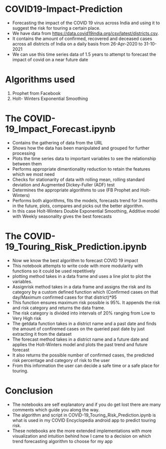 # COVID19-Impact-Prediction
- Forecasting the impact of the COVID 19 virus across India and using it to suggest the risk for touring a certain place. 
- We have data from https://data.covid19india.org/csv/latest/districts.csv.
- It contains the amount of confirmed, recovered and deceased cases across all districts of India on a daily basis from 26-Apr-2020 to 31-10-2021
- We can use this time series data of 1.5 years to attempt to forecast the impact of covid on a near future date

# Algorithms used
1. Prophet from Facebook
2. Holt- Winters Exponential Smoothing

# The COVID-19_Impact_Forecast.ipynb 
- Contains the gathering of data from the URL
- Shows how the data has been manipulated and grouped for further processing
- Plots the time series data to important variables to see the relationship between them
- Performs appropriate dimentionality reduction to retain the features which we most need
- Checks for stationarity of data with rolling mean, rolling standard deviation and Augmented Dickey-Fuller (ADF) test
- Determines the appropriate algorithms to use (FB Prophet and Holt-Winters)
- Performs both algorithms, fits the models, forecasts trend for 3 months in the future, plots, compares and picks out the better algorithm.
- In this case Holt-Winters Double Exponential Smoothing, Additive model with Weekly seasonality gives the best forecasts

# The COVID-19_Touring_Risk_Prediction.ipynb
- Now we know the best algorithm to forecast COVID 19 impact
- This notebook attempts to write code with more modularity with functions so it could be used repetitively
- plotting method takes in a data frame and uses a line plot to plot the variables.
- Assignrisk method takes in a data frame and assigns the risk and its category by a custom defined function which (Confirmed cases on that day/Maximum confirmed cases for that district)*95
- This function ensures maximum risk possible is 95%. It appends the risk and risk category and returns the data frame.
- The risk category is divided into intervals of 20% ranging from Low to Very High risk
- The getdata function takes in a district name and a past date and finds the amount of confiremed cases on the queried past date by just extracting it from the dataset
- The forecast method takes in a district name and a future date and applies the Holt-Winters model and plots the past trend and future forecast
- It also returns the possible number of confirmed cases, the predicted risk percentage and category of risk to the user
- From this information the user can decide a safe time or a safe place for touring.

# Conclusion
- The notebooks are self explanatory and if you do get lost there are many comments which guide you along the way.
- The algorithm and script in COVID-19_Touring_Risk_Prediction.ipynb is what is used in my COVID Encyclopedia android app to predict touring risk.
- These notebooks are the more extended implementations with more visualization and intuition behind how I came to a decision on which trend forecasting algorithm to choose for my app

